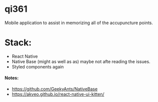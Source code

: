 # qi361
Mobile application to assist in memorizing all of the accupuncture points.

# Stack:
* React Native
* Native Base (might as well as as) maybe not afte reading the issues.
* Styled components again

#### Notes:
* https://github.com/GeekyAnts/NativeBase
* https://akveo.github.io/react-native-ui-kitten/
